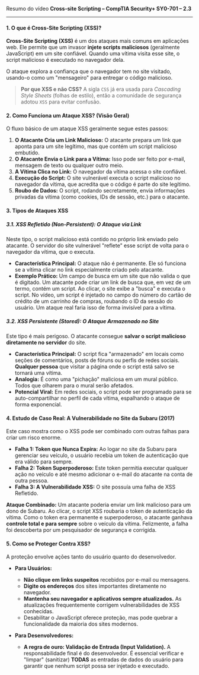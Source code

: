 Resumo do vídeo **Cross-site Scripting – CompTIA Security+ SY0-701 – 2.3**

---

#### **1. O que é Cross-Site Scripting (XSS)?**

**Cross-Site Scripting (XSS)** é um dos ataques mais comuns em aplicações web. Ele permite que um invasor **injete scripts maliciosos** (geralmente JavaScript) em um site confiável. Quando uma vítima visita esse site, o script malicioso é executado no navegador dela.

O ataque explora a confiança que o navegador tem no site visitado, usando-o como um "mensageiro" para entregar o código malicioso.

> **Por que XSS e não CSS?** A sigla `CSS` já era usada para *Cascading Style Sheets* (folhas de estilo), então a comunidade de segurança adotou `XSS` para evitar confusão.

#### **2. Como Funciona um Ataque XSS? (Visão Geral)**

O fluxo básico de um ataque XSS geralmente segue estes passos:

1.  **O Atacante Cria um Link Malicioso:** O atacante prepara um link que aponta para um site legítimo, mas que contém um script malicioso embutido.
2.  **O Atacante Envia o Link para a Vítima:** Isso pode ser feito por e-mail, mensagem de texto ou qualquer outro meio.
3.  **A Vítima Clica no Link:** O navegador da vítima acessa o site confiável.
4.  **Execução do Script:** O site vulnerável executa o script malicioso no navegador da vítima, que acredita que o código é parte do site legítimo.
5.  **Roubo de Dados:** O script, rodando secretamente, envia informações privadas da vítima (como cookies, IDs de sessão, etc.) para o atacante.

#### **3. Tipos de Ataques XSS**

##### **3.1. XSS Refletido (Non-Persistent): O Ataque via Link**

Neste tipo, o script malicioso está contido no próprio link enviado pelo atacante. O servidor do site vulnerável "reflete" esse script de volta para o navegador da vítima, que o executa.

* **Característica Principal:** O ataque não é permanente. Ele só funciona se a vítima clicar no link especialmente criado pelo atacante.
* **Exemplo Prático:** Um campo de busca em um site que não valida o que é digitado. Um atacante pode criar um link de busca que, em vez de um termo, contém um script. Ao clicar, o site exibe a "busca" e executa o script. No vídeo, um script é injetado no campo do número do cartão de crédito de um carrinho de compras, roubando o ID da sessão do usuário. Um ataque real faria isso de forma invisível para a vítima.

##### **3.2. XSS Persistente (Stored): O Ataque Armazenado no Site**

Este tipo é mais perigoso. O atacante consegue **salvar o script malicioso diretamente no servidor** do site.

* **Característica Principal:** O script fica "armazenado" em locais como seções de comentários, posts de fóruns ou perfis de redes sociais. **Qualquer pessoa** que visitar a página onde o script está salvo se tornará uma vítima.
* **Analogia:** É como uma "pichação" maliciosa em um mural público. Todos que olharem para o mural serão afetados.
* **Potencial Viral:** Em redes sociais, o script pode ser programado para se auto-compartilhar no perfil de cada vítima, espalhando o ataque de forma exponencial.

#### **4. Estudo de Caso Real: A Vulnerabilidade no Site da Subaru (2017)**

Este caso mostra como o XSS pode ser combinado com outras falhas para criar um risco enorme.

* **Falha 1: Token que Nunca Expira:** Ao logar no site da Subaru para gerenciar seu veículo, o usuário recebia um token de autenticação que era válido para sempre.
* **Falha 2: Token Superpoderoso:** Este token permitia executar qualquer ação no veículo e até mesmo adicionar o e-mail do atacante na conta de outra pessoa.
* **Falha 3: A Vulnerabilidade XSS:** O site possuía uma falha de XSS Refletido.

**Ataque Combinado:** Um atacante poderia enviar um link malicioso para um dono de Subaru. Ao clicar, o script XSS roubaria o token de autenticação da vítima. Como o token era permanente e superpoderoso, o atacante ganhava **controle total e para sempre** sobre o veículo da vítima. Felizmente, a falha foi descoberta por um pesquisador de segurança e corrigida.

#### **5. Como se Proteger Contra XSS?**

A proteção envolve ações tanto do usuário quanto do desenvolvedor.

* **Para Usuários:**
    * **Não clique em links suspeitos** recebidos por e-mail ou mensagens.
    * **Digite os endereços** dos sites importantes diretamente no navegador.
    * **Mantenha seu navegador e aplicativos sempre atualizados.** As atualizações frequentemente corrigem vulnerabilidades de XSS conhecidas.
    * Desabilitar o JavaScript oferece proteção, mas pode quebrar a funcionalidade da maioria dos sites modernos.

* **Para Desenvolvedores:**
    * **A regra de ouro: Validação de Entrada (Input Validation).** A responsabilidade final é do desenvolvedor. É essencial verificar e "limpar" (sanitizar) **TODAS** as entradas de dados do usuário para garantir que nenhum script possa ser injetado e executado.
